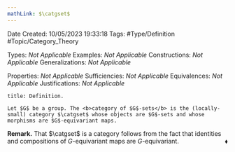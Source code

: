 ```yaml
---
mathLink: $\catgset$
---
```


<div class="topSpace"></div>

Date Created: 10/05/2023 19:33:18
Tags: #Type/Definition #Topic/Category_Theory

Types: <i>Not Applicable</i>
Examples: <i>Not Applicable</i>
Constructions: <i>Not Applicable</i>
Generalizations: <i>Not Applicable</i>

Properties: <i>Not Applicable</i>
Sufficiencies: <i>Not Applicable</i>
Equivalences: <i>Not Applicable</i>
Justifications: <i>Not Applicable</i>

``` ad-Definition
title: Definition.

Let $G$ be a group. The <b>category of $G$-sets</b> is the (locally-small) category $\catgset$ whose objects are $G$-sets and whose morphisms are $G$-equivariant maps.

```

<b>Remark.</b> That $\catgset$ is a category follows from the fact that identities and compositions of $G$-equivariant maps are $G$-equivariant.<span style="float:right;">$\blacklozenge$</span>
